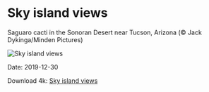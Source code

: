 # Sky island views

Saguaro cacti in the Sonoran Desert near Tucson, Arizona (© Jack Dykinga/Minden Pictures)

![Sky island views](https://bing.com/th?id=OHR.SkyIslands_EN-US4150149691_UHD.jpg&rf=LaDigue_UHD.jpg&pid=hp&w=1024&h=576)

Date: 2019-12-30

Download 4k: [Sky island views](https://bing.com/th?id=OHR.SkyIslands_EN-US4150149691_UHD.jpg&rf=LaDigue_UHD.jpg&pid=hp&w=3840&h=2160)

